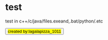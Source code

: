 # test
test in c++/c/java/files.exeand,.bat/python/.etc


<button>
<mark>created by:lagalapizza_1011</mark>
  </button>
